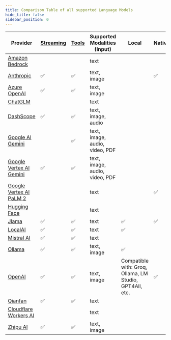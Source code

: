 ```yaml
---
title: Comparison Table of all supported Language Models
hide_title: false
sidebar_position: 0
---
```


| Provider                                                                         | [Streaming](/tutorials/response-streaming) | [Tools](/tutorials/tools) | Supported Modalities (Input)   | Local                                                   | Native |
|----------------------------------------------------------------------------------|--------------------------------------------|---------------------------|--------------------------------|---------------------------------------------------------|--------|
| [Amazon Bedrock](/integrations/language-models/amazon-bedrock)                   |                                            |                           | text                           |                                                         |        |
| [Anthropic](/integrations/language-models/anthropic)                             | ✅                                          | ✅                         | text, image                    |                                                         | ✅      |
| [Azure OpenAI](/integrations/language-models/azure-open-ai)                      | ✅                                          | ✅                         | text, image                    |                                                         |        |
| [ChatGLM](/integrations/language-models/chatglm)                                 |                                            |                           | text                           |                                                         |        |
| [DashScope](/integrations/language-models/dashscope)                             | ✅                                          | ✅                         | text, image, audio             |                                                         |        |
| [Google AI Gemini](/integrations/language-models/google-ai-gemini)               |                                            | ✅                         | text, image, audio, video, PDF |                                                         |        |
| [Google Vertex AI Gemini](/integrations/language-models/google-vertex-ai-gemini) | ✅                                          | ✅                         | text, image, audio, video, PDF |                                                         |        |
| [Google Vertex AI PaLM 2](/integrations/language-models/google-palm)             |                                            |                           | text                           |                                                         | ✅      |
| [Hugging Face](/integrations/language-models/hugging-face)                       |                                            |                           | text                           |                                                         |        |
| [Jlama](/integrations/language-models/jlama)                                     | ✅                                          | ✅                         | text                           | ✅                                                       | ✅      |
| [LocalAI](/integrations/language-models/local-ai)                                | ✅                                          | ✅                         | text                           | ✅                                                       |        |
| [Mistral AI](/integrations/language-models/mistral-ai)                           | ✅                                          | ✅                         | text                           |                                                         |        |
| [Ollama](/integrations/language-models/ollama)                                   | ✅                                          | ✅                         | text, image                    | ✅                                                       |        |
| [OpenAI](/integrations/language-models/open-ai)                                  | ✅                                          | ✅                         | text, image                    | Compatible with: Groq, Ollama, LM Studio, GPT4All, etc. | ✅      |
| [Qianfan](/integrations/language-models/qianfan)                                 | ✅                                          | ✅                         | text                           |                                                         |        |
| [Cloudflare Workers AI](/integrations/language-models/workers-ai)                |                                            |                           | text                           |                                                         |        |
| [Zhipu AI](/integrations/language-models/zhipu-ai)                               | ✅                                          | ✅                         | text, image                    |                                                         |        |
